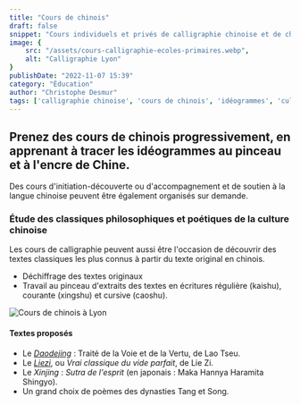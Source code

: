 ```yaml
---
title: "Cours de chinois"
draft: false
snippet: "Cours individuels et privés de calligraphie chinoise et de chinois."
image: {
    src: "/assets/cours-calligraphie-ecoles-primaires.webp",
    alt: "Calligraphie Lyon"
}
publishDate: "2022-11-07 15:39"
category: "Éducation"
author: "Christophe Desmur"
tags: ['calligraphie chinoise', 'cours de chinois', 'idéogrammes', 'culture chinoise', 'philosophie chinoise', 'poésie chinoise', 'Daodejing', 'Liezi', 'Xinjing', 'dynasties Tang et Song']
---
```


## Prenez des **cours de chinois** progressivement, en apprenant à tracer les idéogrammes au pinceau et à l'encre de Chine.

Des cours d'initiation-découverte ou d'accompagnement et de soutien à la langue chinoise peuvent être également organisés sur demande.

### Étude des classiques philosophiques et poétiques de la culture chinoise

Les cours de calligraphie peuvent aussi être l'occasion de découvrir des textes classiques les plus connus à partir du texte original en chinois.

- Déchiffrage des textes originaux
- Travail au pinceau d'extraits des textes en écritures régulière (kaishu), courante (xingshu) et cursive (caoshu).

![Cours de chinois à Lyon](/assets/cours-de-chinois.webp)

#### Textes proposés

- Le _[Daodejing](https://fr.wikipedia.org/wiki/Tao_T%C3%B6_King)_ : Traité de la Voie et de la Vertu, de Lao Tseu.
- Le _[Liezi](https://fr.wikipedia.org/wiki/Lie_Zi)_, ou _Vrai classique du vide parfait_, de Lie Zi.
- Le _Xinjing_ : _Sutra de l'esprit_ (en japonais : Maka Hannya Haramita Shingyo).
- Un grand choix de poèmes des dynasties Tang et Song.
